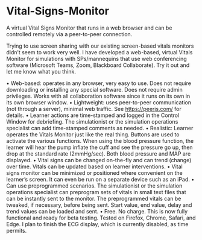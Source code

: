 # Vital-Signs-Monitor
A virtual Vital Signs Monitor that runs in a web browser and can be controlled remotely via a peer-to-peer connection.

Trying to use screen sharing with our existing screen-based vitals monitors didn’t seem to work very well. I have developed a web-based, virtual Vitals Monitor for simulations with SPs/mannequins that use web conferencing software (Microsoft Teams, Zoom, Blackboard Collaborate). Try it out and let me know what you think.

•	Web-based: operates in any browser, very easy to use. Does not require downloading or installing any special software. Does not require admin privileges. Works with all collaboration software since it runs on its own in its own browser window.
•	Lightweight: uses peer-to-peer communication (not through a server), minimal web traffic. See https://peerjs.com/  for details.
•	Learner actions are time-stamped and logged in the Control Window for debriefing. The simulationist or the simulation operations specialist can add time-stamped comments as needed.
•	Realistic: Learner operates the Vitals Monitor just like the real thing. Buttons are used to activate the various functions. When using the blood pressure function, the learner will hear the pump inflate the cuff and see the pressure go up, then drop at the standard rate (2mmHg/sec). Both blood pressure and MAP are displayed.
•	Vital signs can be changed on-the-fly and can trend (change) over time. Vitals can be updated based on learner interventions.
•	Vital signs monitor can be minimized or positioned where convenient on the learner’s screen. It can even be run on a separate device such as an iPad.
•	Can use preprogrammed scenarios. The simulationist or the simulation operations specialist can preprogram sets of vitals in small text files that can be instantly sent to the monitor. The preprogrammed vitals can be tweaked, if necessary, before being sent. Start value, end value, delay and trend values can be loaded and sent.
•	Free. No charge.
This is now fully functional and ready for beta testing. Tested on Firefox, Chrome, Safari, and Edge. I plan to finish the ECG display, which is currently disabled, as time permits. 
